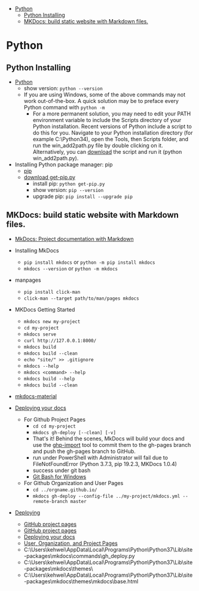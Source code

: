 - [Python](#python)
  - [Python Installing](#python-installing)
  - [MKDocs: build static website with Markdown files.](#mkdocs-build-static-website-with-markdown-files)

# Python

## Python Installing

- [Python](https://www.python.org/)
  - show version: `python --version`
  - If you are using Windows, some of the above commands may not work out-of-the-box. A quick solution may be to preface every Python command with `python -m`
    - For a more permanent solution, you may need to edit your PATH environment variable to include the Scripts directory of your Python installation. Recent versions of Python include a script to do this for you. Navigate to your Python installation directory (for example C:\Python34\), open the Tools, then Scripts folder, and run the win_add2path.py file by double clicking on it. Alternatively, you can [download](https://svn.python.org/projects/python/trunk/Tools/scripts/win_add2path.py) the script and run it (python win_add2path.py).
- Installing Python package manager: pip
  - [pip](http://pip.readthedocs.io/en/stable/installing/)
  - [download get-pip.py](https://bootstrap.pypa.io/get-pip.py)
    - install pip: `python get-pip.py`
    - show version: `pip --version`
    - upgrade pip: `pip install --upgrade pip`

## MKDocs: build static website with Markdown files.

- [MkDocs: Project documentation with Markdown](https://www.mkdocs.org/)
- Installing MkDocs
  - `pip install mkdocs` or `python -m pip install mkdocs`
  - `mkdocs --version` or `python -m mkdocs`
- manpages
  - `pip install click-man`
  - `click-man --target path/to/man/pages mkdocs`
- MKDocs Getting Started
  - `mkdocs new my-project`
  - `cd my-project`
  - `mkdocs serve`
  - `curl http://127.0.0.1:8000/`
  - `mkdocs build`
  - `mkdocs build --clean`
  - `echo "site/" >> .gitignore`
  - `mkdocs --help`
  - `mkdocs <command> --help`
  - `mkdocs build --help`
  - `mkdocs build --clean`

- [mkdocs-material](https://cyent.github.io/markdown-with-mkdocs-material/)

- [Deploying your docs](https://www.mkdocs.org/user-guide/deploying-your-docs/)
  - For Github Project Pages
    - `cd cd my-project`
    - `mkdocs gh-deploy [--clean] [-v]`
    - That's it! Behind the scenes, MkDocs will build your docs and use the [ghp-import](https://github.com/davisp/ghp-import) tool to commit them to the gh-pages branch and push the gh-pages branch to GitHub.
    - run under PowerShell with Administrator will fail due to FileNotFoundError (Python 3.7.3, pip 19.2.3, MKDocs 1.0.4)
    - success under git bash
    - [Git Bash for Windows](https://git-scm.com/download/win)
  - For Github Organization and User Pages
    - `cd ../orgname.github.io/`
    - `mkdocs gh-deploy --config-file ../my-project/mkdocs.yml --remote-branch master`

- [Deploying](https://www.mkdocs.org/)
  - [GitHub project pages](https://help.github.com/articles/creating-project-pages-manually/)
  - [GitHub project pages](https://help.github.com/en/articles/creating-project-pages-using-the-command-line)
  - [Deploying your docs](https://www.mkdocs.org/user-guide/deploying-your-docs/)
  - [User, Organization, and Project Pages](https://help.github.com/en/articles/user-organization-and-project-pages)
  - C:\Users\kehwei\AppData\Local\Programs\Python\Python37\Lib\site-packages\mkdocs\commands\gh_deploy.py
  - C:\Users\kehwei\AppData\Local\Programs\Python\Python37\Lib\site-packages\mkdocs\themes\
  - C:\Users\kehwei\AppData\Local\Programs\Python\Python37\Lib\site-packages\mkdocs\themes\mkdocs\base.html

```shellscript

```